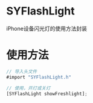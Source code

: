 # SYFlashLight
iPhone设备闪光灯的使用方法封装

# 使用方法
~~~ javascript
// 导入头文件
#import "SYFlashLight.h"

// 使用，开灯或关灯
[SYFlashLight showFreshlight];

~~~
